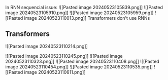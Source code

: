 
In RNN sequencial issue: 
![[Pasted image 20240523105839.png]]
![[Pasted image 20240523105910.png]]
![[Pasted image 20240523105959.png]]
![[Pasted image 20240523110013.png]]
Transformers don't use RNNs

## Transformers

![[Pasted image 20240523110214.png]]

![[Pasted image 20240523110245.png]]
![[Pasted image 20240523110323.png]]
![[Pasted image 20240523110408.png]]
![[Pasted image 20240523110454.png]]
![[Pasted image 20240523110535.png]]
![[Pasted image 20240523110611.png]]